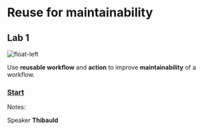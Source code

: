  <!-- .slide: class="exercice" -->

# Reuse for maintainability

## Lab 1

![float-left](./assets/images/reuse-lab1-maintainability.png)

Use **reusable workflow** and **action** to improve **maintainability** of a workflow.

### [Start](https://github.com/sfeir-open-source/sfeir-school-github-action-dev/tree/v1/steps/40-reuse-lab1-maintainability)

Notes:

Speaker **Thibauld**
